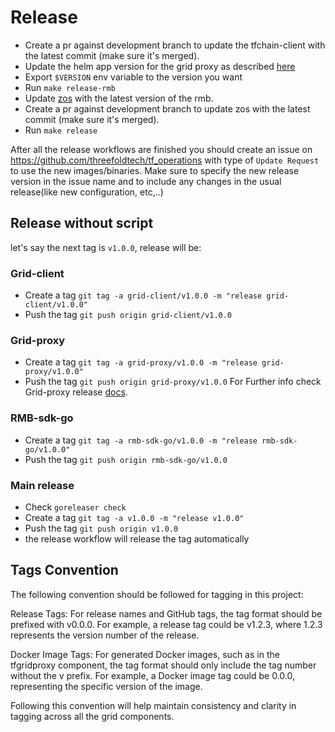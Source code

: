 
# Release

- Create a pr against development branch to update the tfchain-client with the latest commit (make sure it's merged).
- Update the helm app version for the grid proxy as described [here](../grid-proxy/docs/release.md)
- Export `$VERSION` env variable to the version you want
- Run `make release-rmb`
- Update [zos](https://github.com/threefoldtech/zos) with the latest version of the rmb.
- Create a pr against development branch to update zos with the latest commit (make sure it's merged).
- Run `make release`

After all the release workflows are finished you should create an issue on <https://github.com/threefoldtech/tf_operations> with type of `Update Request` to use the new images/binaries.
Make sure to specify the new release version in the issue name and to include any changes in the usual release(like new configuration, etc,..)

## Release without script

let's say the next tag is `v1.0.0`, release will be:

### Grid-client

- Create a tag `git tag -a grid-client/v1.0.0 -m "release grid-client/v1.0.0"`
- Push the tag `git push origin grid-client/v1.0.0`

### Grid-proxy

- Create a tag `git tag -a grid-proxy/v1.0.0 -m "release grid-proxy/v1.0.0"`
- Push the tag `git push origin grid-proxy/v1.0.0`
For Further info check Grid-proxy release [docs](../grid-proxy/docs/release.md).

### RMB-sdk-go

- Create a tag `git tag -a rmb-sdk-go/v1.0.0 -m "release rmb-sdk-go/v1.0.0"`
- Push the tag `git push origin rmb-sdk-go/v1.0.0`

### Main release

- Check `goreleaser check`
- Create a tag `git tag -a v1.0.0 -m "release v1.0.0"`
- Push the tag `git push origin v1.0.0`
- the release workflow will release the tag automatically

## Tags Convention

The following convention should be followed for tagging in this project:

Release Tags: For release names and GitHub tags, the tag format should be prefixed with v0.0.0. For example, a release tag could be v1.2.3, where 1.2.3 represents the version number of the release.

Docker Image Tags: For generated Docker images, such as in the tfgridproxy component, the tag format should only include the tag number without the v prefix. For example, a Docker image tag could be 0.0.0, representing the specific version of the image.

Following this convention will help maintain consistency and clarity in tagging across all the grid components.
